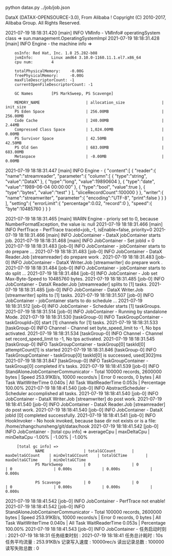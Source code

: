 python datax.py ../job/job.json

DataX (DATAX-OPENSOURCE-3.0), From Alibaba !
Copyright (C) 2010-2017, Alibaba Group. All Rights Reserved.


2021-07-19 18:18:31.420 [main] INFO  VMInfo - VMInfo# operatingSystem class => sun.management.OperatingSystemImpl
2021-07-19 18:18:31.428 [main] INFO  Engine - the machine info  =>

        osInfo: Red Hat, Inc. 1.8 25.282-b08
        jvmInfo:        Linux amd64 3.10.0-1160.11.1.el7.x86_64
        cpu num:        4

        totalPhysicalMemory:    -0.00G
        freePhysicalMemory:     -0.00G
        maxFileDescriptorCount: -1
        currentOpenFileDescriptorCount: -1

        GC Names        [PS MarkSweep, PS Scavenge]

        MEMORY_NAME                    | allocation_size                | init_size
        PS Eden Space                  | 256.00MB                       | 256.00MB
        Code Cache                     | 240.00MB                       | 2.44MB
        Compressed Class Space         | 1,024.00MB                     | 0.00MB
        PS Survivor Space              | 42.50MB                        | 42.50MB
        PS Old Gen                     | 683.00MB                       | 683.00MB
        Metaspace                      | -0.00MB                        | 0.00MB


2021-07-19 18:18:31.447 [main] INFO  Engine -
{
"content":[
{
"reader":{
"name":"streamreader",
"parameter":{
"column":[
{
"type":"string",
"value":"DataX"
},
{
"type":"long",
"value":19890604
},
{
"type":"date",
"value":"1989-06-04 00:00:00"
},
{
"type":"bool",
"value":true
},
{
"type":"bytes",
"value":"test"
}
],
"sliceRecordCount":100000
}
},
"writer":{
"name":"streamwriter",
"parameter":{
"encoding":"UTF-8",
"print":false
}
}
}
],
"setting":{
"errorLimit":{
"percentage":0.02,
"record":0
},
"speed":{
"byte":10485760
}
}
}

2021-07-19 18:18:31.465 [main] WARN  Engine - prioriy set to 0, because NumberFormatException, the value is: null
2021-07-19 18:18:31.466 [main] INFO  PerfTrace - PerfTrace traceId=job_-1, isEnable=false, priority=0
2021-07-19 18:18:31.466 [main] INFO  JobContainer - DataX jobContainer starts job.
2021-07-19 18:18:31.468 [main] INFO  JobContainer - Set jobId = 0
2021-07-19 18:18:31.483 [job-0] INFO  JobContainer - jobContainer starts to do prepare ...
2021-07-19 18:18:31.483 [job-0] INFO  JobContainer - DataX Reader.Job [streamreader] do prepare work .
2021-07-19 18:18:31.483 [job-0] INFO  JobContainer - DataX Writer.Job [streamwriter] do prepare work .
2021-07-19 18:18:31.484 [job-0] INFO  JobContainer - jobContainer starts to do split ...
2021-07-19 18:18:31.484 [job-0] INFO  JobContainer - Job set Max-Byte-Speed to 10485760 bytes.
2021-07-19 18:18:31.485 [job-0] INFO  JobContainer - DataX Reader.Job [streamreader] splits to [1] tasks.
2021-07-19 18:18:31.485 [job-0] INFO  JobContainer - DataX Writer.Job [streamwriter] splits to [1] tasks.
2021-07-19 18:18:31.507 [job-0] INFO  JobContainer - jobContainer starts to do schedule ...
2021-07-19 18:18:31.512 [job-0] INFO  JobContainer - Scheduler starts [1] taskGroups.
2021-07-19 18:18:31.514 [job-0] INFO  JobContainer - Running by standalone Mode.
2021-07-19 18:18:31.530 [taskGroup-0] INFO  TaskGroupContainer - taskGroupId=[0] start [1] channels for [1] tasks.
2021-07-19 18:18:31.533 [taskGroup-0] INFO  Channel - Channel set byte_speed_limit to -1, No bps activated.
2021-07-19 18:18:31.534 [taskGroup-0] INFO  Channel - Channel set record_speed_limit to -1, No tps activated.
2021-07-19 18:18:31.545 [taskGroup-0] INFO  TaskGroupContainer - taskGroup[0] taskId[0] attemptCount[1] is started
2021-07-19 18:18:31.846 [taskGroup-0] INFO  TaskGroupContainer - taskGroup[0] taskId[0] is successed, used[302]ms
2021-07-19 18:18:31.847 [taskGroup-0] INFO  TaskGroupContainer - taskGroup[0] completed it's tasks.
2021-07-19 18:18:41.539 [job-0] INFO  StandAloneJobContainerCommunicator - Total 100000 records, 2600000 bytes | Speed 253.91KB/s, 10000 records/s | Error 0 records, 0 bytes |  All Task WaitWriterTime 0.040s |  All Task WaitReaderTime 0.053s | Percentage 100.00%
2021-07-19 18:18:41.540 [job-0] INFO  AbstractScheduler - Scheduler accomplished all tasks.
2021-07-19 18:18:41.540 [job-0] INFO  JobContainer - DataX Writer.Job [streamwriter] do post work.
2021-07-19 18:18:41.540 [job-0] INFO  JobContainer - DataX Reader.Job [streamreader] do post work.
2021-07-19 18:18:41.540 [job-0] INFO  JobContainer - DataX jobId [0] completed successfully.
2021-07-19 18:18:41.541 [job-0] INFO  HookInvoker - No hook invoked, because base dir not exists or is a file: /home/zhangchunsheng/git/datax/hook
2021-07-19 18:18:41.542 [job-0] INFO  JobContainer -
[total cpu info] =>
averageCpu                     | maxDeltaCpu                    | minDeltaCpu
-1.00%                         | -1.00%                         | -1.00%


         [total gc info] =>
                 NAME                 | totalGCCount       | maxDeltaGCCount    | minDeltaGCCount    | totalGCTime        | maxDeltaGCTime     | minDeltaGCTime
                 PS MarkSweep         | 0                  | 0                  | 0                  | 0.000s             | 0.000s             | 0.000s

                 PS Scavenge          | 0                  | 0                  | 0                  | 0.000s             | 0.000s             | 0.000s


2021-07-19 18:18:41.542 [job-0] INFO  JobContainer - PerfTrace not enable!
2021-07-19 18:18:41.542 [job-0] INFO  StandAloneJobContainerCommunicator - Total 100000 records, 2600000 bytes | Speed 253.91KB/s, 10000 records/s | Error 0 records, 0 bytes |  All Task WaitWriterTime 0.040s |  All Task WaitReaderTime 0.053s | Percentage 100.00%
2021-07-19 18:18:41.543 [job-0] INFO  JobContainer -
任务启动时刻                    : 2021-07-19 18:18:31
任务结束时刻                    : 2021-07-19 18:18:41
任务总计耗时                    :                 10s
任务平均流量                    :          253.91KB/s
记录写入速度                    :          10000rec/s
读出记录总数                    :              100000
读写失败总数                    :                   0
